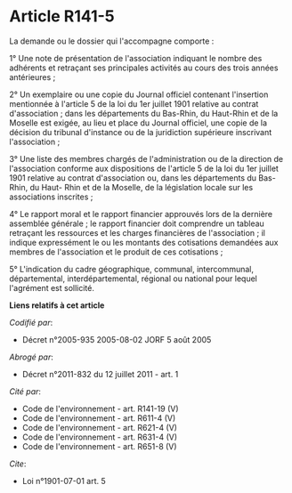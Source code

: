 # Article R141-5

La demande ou le dossier qui l'accompagne comporte :

1° Une note de présentation de l'association indiquant le nombre des adhérents et retraçant ses principales activités au
cours des trois années antérieures ;

2° Un exemplaire ou une copie du Journal officiel contenant l'insertion mentionnée à l'article 5 de la loi du 1er juillet
1901 relative au contrat d'association ; dans les départements du Bas-Rhin, du Haut-Rhin et de la Moselle est exigée, au lieu
et place du Journal officiel, une copie de la décision du tribunal d'instance ou de la juridiction supérieure inscrivant
l'association ;

3° Une liste des membres chargés de l'administration ou de la direction de l'association conforme aux dispositions de
l'article 5 de la loi du 1er juillet 1901 relative au contrat d'association ou, dans les départements du Bas-Rhin, du Haut-
Rhin et de la Moselle, de la législation locale sur les associations inscrites ;

4° Le rapport moral et le rapport financier approuvés lors de la dernière assemblée générale ; le rapport financier doit
comprendre un tableau retraçant les ressources et les charges financières de l'association ; il indique expressément le ou
les montants des cotisations demandées aux membres de l'association et le produit de ces cotisations ;

5° L'indication du cadre géographique, communal, intercommunal, départemental, interdépartemental, régional ou national pour
lequel l'agrément est sollicité.

**Liens relatifs à cet article**

_Codifié par_:

  - Décret n°2005-935 2005-08-02 JORF 5 août 2005

_Abrogé par_:

  - Décret n°2011-832 du 12 juillet 2011 - art. 1

_Cité par_:

  - Code de l'environnement - art. R141-19 (V)
  - Code de l'environnement - art. R611-4 (V)
  - Code de l'environnement - art. R621-4 (V)
  - Code de l'environnement - art. R631-4 (V)
  - Code de l'environnement - art. R651-8 (V)

_Cite_:

  - Loi n°1901-07-01 art. 5
